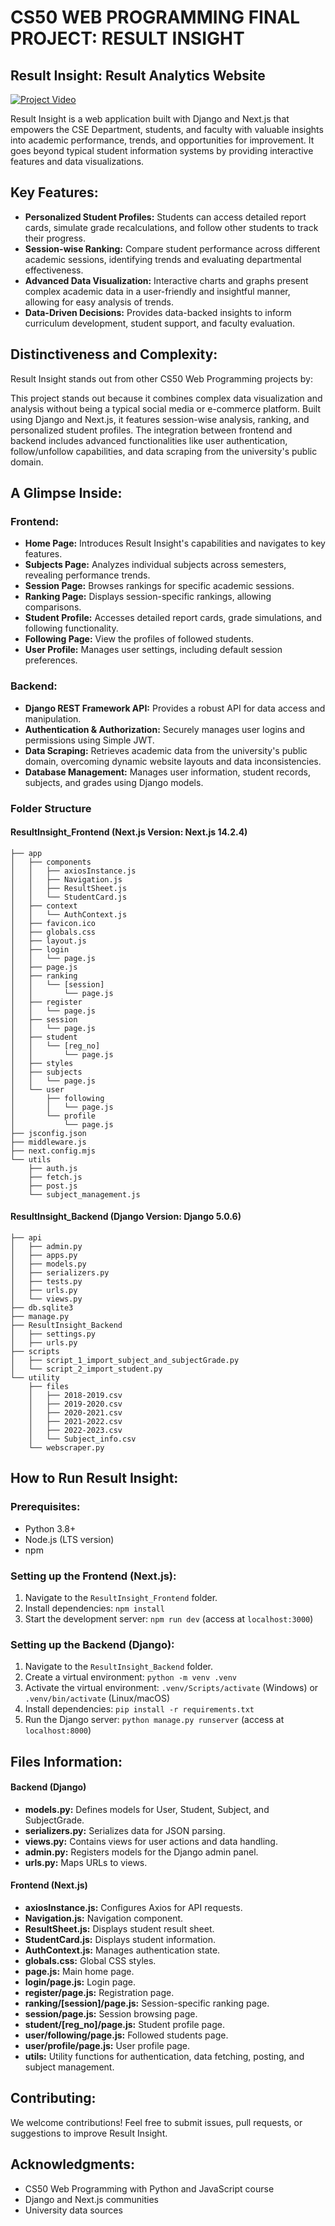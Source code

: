 # CS50 WEB PROGRAMMING FINAL PROJECT: RESULT INSIGHT

## Result Insight: Result Analytics Website

[![Project Video](https://img.youtube.com/vi/8DYJvP8mj5k/0.jpg)](https://youtu.be/8DYJvP8mj5k)

Result Insight is a web application built with Django and Next.js that empowers the CSE Department, students, and faculty with valuable insights into academic performance, trends, and opportunities for improvement. It goes beyond typical student information systems by providing interactive features and data visualizations.

## Key Features:

- **Personalized Student Profiles:** Students can access detailed report cards, simulate grade recalculations, and follow other students to track their progress.
- **Session-wise Ranking:** Compare student performance across different academic sessions, identifying trends and evaluating departmental effectiveness.
- **Advanced Data Visualization:** Interactive charts and graphs present complex academic data in a user-friendly and insightful manner, allowing for easy analysis of trends.
- **Data-Driven Decisions:** Provides data-backed insights to inform curriculum development, student support, and faculty evaluation.

## Distinctiveness and Complexity:

Result Insight stands out from other CS50 Web Programming projects by:

This project stands out because it combines complex data visualization and analysis without being a typical social media or e-commerce platform. Built using Django and Next.js, it features session-wise analysis, ranking, and personalized student profiles. The integration between frontend and backend includes advanced functionalities like user authentication, follow/unfollow capabilities, and data scraping from the university's public domain.

## A Glimpse Inside:

### Frontend:

- **Home Page:** Introduces Result Insight's capabilities and navigates to key features.
- **Subjects Page:** Analyzes individual subjects across semesters, revealing performance trends.
- **Session Page:** Browses rankings for specific academic sessions.
- **Ranking Page:** Displays session-specific rankings, allowing comparisons.
- **Student Profile:** Accesses detailed report cards, grade simulations, and following functionality.
- **Following Page:** View the profiles of followed students.
- **User Profile:** Manages user settings, including default session preferences.

### Backend:

- **Django REST Framework API:** Provides a robust API for data access and manipulation.
- **Authentication & Authorization:** Securely manages user logins and permissions using Simple JWT.
- **Data Scraping:** Retrieves academic data from the university's public domain, overcoming dynamic website layouts and data inconsistencies.
- **Database Management:** Manages user information, student records, subjects, and grades using Django models.

### Folder Structure

#### ResultInsight_Frontend (Next.js Version: Next.js 14.2.4)

```
├── app
│   ├── components
│   │   ├── axiosInstance.js
│   │   ├── Navigation.js
│   │   ├── ResultSheet.js
│   │   └── StudentCard.js
│   ├── context
│   │   └── AuthContext.js
│   ├── favicon.ico
│   ├── globals.css
│   ├── layout.js
│   ├── login
│   │   └── page.js
│   ├── page.js
│   ├── ranking
│   │   └── [session]
│   │       └── page.js
│   ├── register
│   │   └── page.js
│   ├── session
│   │   └── page.js
│   ├── student
│   │   └── [reg_no]
│   │       └── page.js
│   ├── styles
│   ├── subjects
│   │   └── page.js
│   └── user
│       ├── following
│       │   └── page.js
│       └── profile
│           └── page.js
├── jsconfig.json
├── middleware.js
├── next.config.mjs
└── utils
    ├── auth.js
    ├── fetch.js
    ├── post.js
    └── subject_management.js
```

#### ResultInsight_Backend (Django Version: Django 5.0.6)

```
├── api
│   ├── admin.py
│   ├── apps.py
│   ├── models.py
│   ├── serializers.py
│   ├── tests.py
│   ├── urls.py
│   └── views.py
├── db.sqlite3
├── manage.py
├── ResultInsight_Backend
│   ├── settings.py
│   ├── urls.py
├── scripts
│   ├── script_1_import_subject_and_subjectGrade.py
│   └── script_2_import_student.py
└── utility
    ├── files
    │   ├── 2018-2019.csv
    │   ├── 2019-2020.csv
    │   ├── 2020-2021.csv
    │   ├── 2021-2022.csv
    │   ├── 2022-2023.csv
    │   └── Subject_info.csv
    └── webscraper.py
```

## How to Run Result Insight:

### Prerequisites:

- Python 3.8+
- Node.js (LTS version)
- npm

### Setting up the Frontend (Next.js):

1. Navigate to the `ResultInsight_Frontend` folder.
2. Install dependencies: `npm install`
3. Start the development server: `npm run dev` (access at `localhost:3000`)

### Setting up the Backend (Django):

1. Navigate to the `ResultInsight_Backend` folder.
2. Create a virtual environment: `python -m venv .venv`
3. Activate the virtual environment: `.venv/Scripts/activate` (Windows) or `.venv/bin/activate` (Linux/macOS)
4. Install dependencies: `pip install -r requirements.txt`
5. Run the Django server: `python manage.py runserver` (access at `localhost:8000`)

## Files Information:

#### Backend (Django)

- **models.py:** Defines models for User, Student, Subject, and SubjectGrade.
- **serializers.py:** Serializes data for JSON parsing.
- **views.py:** Contains views for user actions and data handling.
- **admin.py:** Registers models for the Django admin panel.
- **urls.py:** Maps URLs to views.

#### Frontend (Next.js)

- **axiosInstance.js:** Configures Axios for API requests.
- **Navigation.js:** Navigation component.
- **ResultSheet.js:** Displays student result sheet.
- **StudentCard.js:** Displays student information.
- **AuthContext.js:** Manages authentication state.
- **globals.css:** Global CSS styles.
- **page.js:** Main home page.
- **login/page.js:** Login page.
- **register/page.js:** Registration page.
- **ranking/[session]/page.js:** Session-specific ranking page.
- **session/page.js:** Session browsing page.
- **student/[reg_no]/page.js:** Student profile page.
- **user/following/page.js:** Followed students page.
- **user/profile/page.js:** User profile page.
- **utils:** Utility functions for authentication, data fetching, posting, and subject management.

## Contributing:

We welcome contributions! Feel free to submit issues, pull requests, or suggestions to improve Result Insight.

## Acknowledgments:

- CS50 Web Programming with Python and JavaScript course
- Django and Next.js communities
- University data sources
